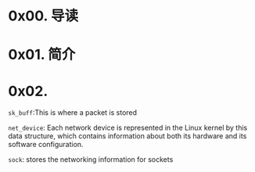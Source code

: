 # 0x00. 导读

# 0x01. 简介

# 0x02. 

`sk_buff`:This is where a packet is stored

`net_device`: Each network device is represented in the Linux kernel by this data structure, which contains information about both its hardware and its software configuration. 

`sock`: stores the networking information for sockets